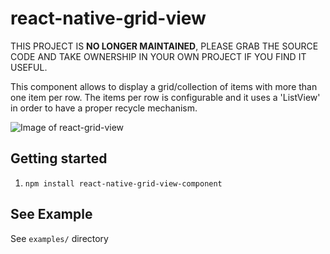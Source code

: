# react-native-grid-view

THIS PROJECT IS **NO LONGER MAINTAINED**, PLEASE GRAB THE SOURCE CODE AND TAKE OWNERSHIP IN YOUR OWN PROJECT IF YOU FIND IT USEFUL.

This component allows to display a grid/collection of items with more than one item per row. The items per row is configurable and it uses a 'ListView' in order to have a proper recycle mechanism.

![Image of react-grid-view](screen1.jpg)

## Getting started

1. `npm install react-native-grid-view-component`

## See Example

See `examples/` directory